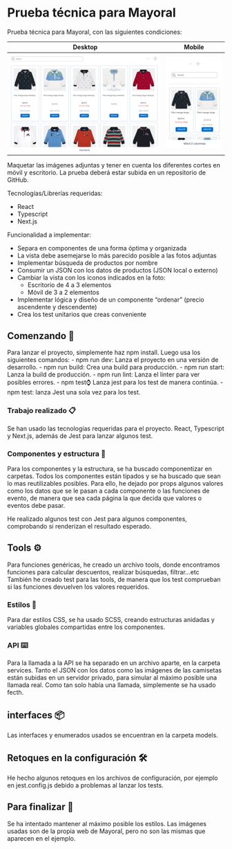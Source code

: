 # Prueba técnica para Mayoral

Prueba técnica para Mayoral, con las siguientes condiciones:

|              Desktop              |             Mobile              |
| :-------------------------------: | :-----------------------------: |
| ![Desktop](./.github/desktop.png) | ![Mobile](./.github/mobile.png) |

Maquetar las imágenes adjuntas y tener en cuenta los diferentes cortes en móvil y escritorio. La prueba deberá estar subida en un repositorio de GitHub.

Tecnologías/Librerías requeridas:

- React
- Typescript
- Next.js

Funcionalidad a implementar:

- Separa en componentes de una forma óptima y organizada
- La vista debe asemejarse lo más parecido posible a las fotos adjuntas
- Implementar búsqueda de productos por nombre
- Consumir un JSON con los datos de productos (JSON local o externo)
- Cambiar la vista con los iconos indicados en la foto:
  - Escritorio de 4 a 3 elementos
  - Móvil de 3 a 2 elementos
- Implementar lógica y diseño de un componente “ordenar” (precio ascendente y descendente)
- Crea los test unitarios que creas conveniente

## Comenzando 🚀

Para lanzar el proyecto, simplemente haz npm install. Luego usa los siguientes comandos:
    - npm run dev: Lanza el proyecto en una versión de desarrollo.
    - npm run build: Crea una build para producción.
    - npm run start: Lanza la build de producción.
    - npm run lint: Lanza el linter para ver posibles errores.
    - npm test:watch: Lanza jest para los test de manera continúa.
    - npm test: lanza Jest una sola vez para los test.

### Trabajo realizado 📋

Se han usado las tecnologías requeridas para el proyecto. React, Typescript y Next.js, además de Jest para lanzar algunos test. 


### Componentes y estructura 🔧

Para los componentes y la estructura, se ha buscado componentizar en carpetas. Todos los componentes están tipados y se ha buscado
que sean lo mas reutilizables posibles. Para ello, he dejado por props algunos valores como los datos que se le pasan a cada componente o
las funciones de evento, de manera que sea cada página la que decida que valores o eventos debe pasar. 

He realizado algunos test con Jest para algunos componentes, comprobando si renderizan el resultado esperado.

## Tools ⚙️

Para funciones genéricas, he creado un archivo tools, donde encontramos funciones para calcular descuentos, realizar búsquedas, filtrar...etc
También he creado test para las tools, de manera que los test comprueban si las funciones devuelven los valores requeridos.

### Estilos 🔩

Para dar estilos CSS, se ha usado SCSS, creando estructuras anidadas y variables globales compartidas entre los componentes.

### API ⌨️

Para la llamada a la API se ha separado en un archivo aparte, en la carpeta services. Tanto el JSON con los datos
como las imágenes de las camisetas están subidas en un servidor privado, para simular al máximo posible una llamada real.
Como tan solo había una llamada, simplemente se ha usado fecth. 

## interfaces 📦

Las interfaces y enumerados usados se encuentran en la carpeta models.

## Retoques en la configuración 🛠️

He hecho algunos retoques en los archivos de configuración, por ejemplo en jest.config.js debido a problemas al lanzar los tests.

## Para finalizar 🎁

Se ha intentado mantener al máximo posible los estilos. Las imágenes usadas son de la propia web de Mayoral, pero no son las
mismas que aparecen en el ejemplo. 

